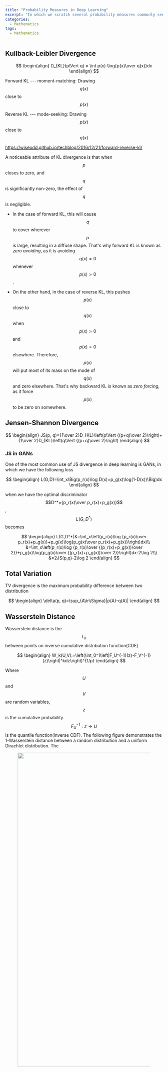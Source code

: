 ```yaml
---
title: "Probability Measures in Deep Learning"
excerpt: "In which we scratch several probability measures commonly seen in deep learning."
categories:
  - Mathematics
tags:
  - Mathematics
---
```


## Kullback-Leibler Divergence


$$
\begin{align}
D_{KL}(p\Vert q) = \int p(x) \log{p(x)\over q(x)}dx
\end{align}
$$


Forward KL --- moment-matching: Drawing $$q(x)$$ close to $$p(x)$$

Reverse KL --- mode-seeking: Drawing $$p(x)$$ close to $$q(x)$$

https://wiseodd.github.io/techblog/2016/12/21/forward-reverse-kl/

A noticeable attribute of KL divergence is that when $$p$$ closes to zero, and $$q$$ is significantly non-zero, the effect of $$q$$ is negligible. 

- In the case of forward KL, this will cause $$q$$ to cover wherever $$p$$ is large, resulting in a diffuse shape. That's why forward KL is known as *zero avoiding*, as it is avoiding $$q(x)=0$$ whenever $$p(x)>0$$. 

- On the other hand, in the case of reverse KL, this pushes $$p(x)$$ close to $$q(x)$$ when $$p(x)>0$$ and $$p(x)=0$$ elsewhere. Therefore, $$p(x)$$ will put most of its mass on the mode of $$q(x)$$ and zero elsewhere. That's why backward KL is known as *zero forcing*, as it force $$p(x)$$ to be zero on somewhere.

## Jensen-Shannon Divergence


$$
\begin{align}
JS(p, q)={1\over 2}D_{KL}\left(p\Vert {(p+q)\over 2}\right)+{1\over 2}D_{KL}\left(q\Vert {(p+q)\over 2}\right)
\end{align}
$$


### JS in GANs

One of the most common use of JS divergence in deep learning is GANs, in which we have the following loss

$$
\begin{align}
L(G,D)=\int_x\Big(p_r(x)\log D(x)+p_g(x)\log(1-D(x))\Big)dx
\end{align}
$$

when we have the optimal discriminator $$D^*={p_r(x)\over p_r(x)+p_g(x)}$$, $$L(G, D^*)$$ becomes

$$
\begin{align}
L(G,D^*)&=\int_x\left(p_r(x)\log {p_r(x)\over p_r(x)+p_g(x)}+p_g(x)\log{p_g(x)\over p_r(x)+p_g(x)}\right)dx\\\
&=\int_x\left(p_r(x)\log {p_r(x)\over {(p_r(x)+p_g(x))\over 2}}+p_g(x)\log{p_g(x)\over {(p_r(x)+p_g(x))\over 2}}\right)dx-2\log 2\\\
&=2JS(p,q)-2\log 2
\end{align}
$$


## Total Variation

TV divergence is the maximum probability difference between two distribution

$$
\begin{align}
\delta(p, q)=\sup_{A\in\Sigma}|p(A)-q(A)|
\end{align}
$$


## Wasserstein Distance

Wasserstein distance is the $$L_k$$ between points on inverse cumulative distribution function(CDF)

$$
\begin{align}
W_k(U,V):=\left(\int_0^1\left|F_U^{-1}(z)-F_V^{-1}(z)\right|^kdz\right)^{1/p}
\end{align}
$$

Where $$U$$ and $$V$$ are random variables, $$z$$ is the cumulative probability. $$F^{-1}_U:z\rightarrow U$$ is the quantile function(inverse CDF). The following figure demonstrates the 1-Wasserstein distance between a random distribution and a uniform Dirachlet distribution. The 

<figure>
  <img src="{{ '/images/distributional/wasserstein.png' | absolute_url }}" alt="" width="1000">
  <figcaption></figcaption>
  <style>
    figure figcaption {
    text-align: center;
    }
  </style>
</figure> 